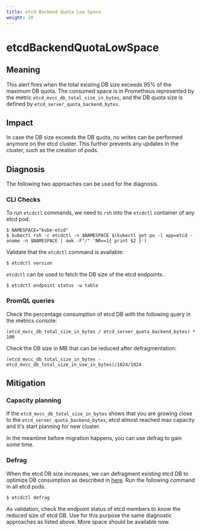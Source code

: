 ```yaml
---
title: etcd Backend Quota Low Space
weight: 20
---
```


# etcdBackendQuotaLowSpace

## Meaning

This alert fires when the total existing DB size exceeds 95% of the maximum
DB quota. The consumed space is in Prometheus represented by the metric
`etcd_mvcc_db_total_size_in_bytes`, and the DB quota size is defined by
`etcd_server_quota_backend_bytes`.

## Impact

In case the DB size exceeds the DB quota, no writes can be performed anymore on
the etcd cluster. This further prevents any updates in the cluster, such as the
creation of pods.

## Diagnosis

The following two approaches can be used for the diagnosis.

### CLI Checks

To run `etcdctl` commands, we need to `rsh` into the `etcdctl` container of any
etcd pod.

```console
$ NAMESPACE="kube-etcd"
$ kubectl rsh -c etcdctl -n $NAMESPACE $(kubectl get po -l app=etcd -oname -n $NAMESPACE | awk -F"/" 'NR==1{ print $2 }')
```

Validate that the `etcdctl` command is available:

```console
$ etcdctl version
```

`etcdctl` can be used to fetch the DB size of the etcd endpoints.

```console
$ etcdctl endpoint status -w table
```

### PromQL queries

Check the percentage consumption of etcd DB with the following query in the
metrics console:

```console
(etcd_mvcc_db_total_size_in_bytes / etcd_server_quota_backend_bytes) * 100
```

Check the DB size in MB that can be reduced after defragmentation:

```console
(etcd_mvcc_db_total_size_in_bytes - etcd_mvcc_db_total_size_in_use_in_bytes)/1024/1024
```

## Mitigation

### Capacity planning

If the `etcd_mvcc_db_total_size_in_bytes` shows that you are growing close to
the `etcd_server_quota_backend_bytes`, etcd almost reached max capacity and it's
start planning for new cluster.

In the meantime before migration happens, you can use defrag to gain some time.

### Defrag

When the etcd DB size increases, we can defragment existing etcd DB to optimize
DB consumption as described in [here][etcdDefragmentation]. Run the following
command in all etcd pods.

```console
$ etcdctl defrag
```

As validation, check the endpoint status of etcd members to know the reduced
size of etcd DB. Use for this purpose the same diagnostic approaches as listed
above. More space should be available now.

[etcdDefragmentation]: https://etcd.io/dkubectls/v3.4.0/op-guide/maintenance/
